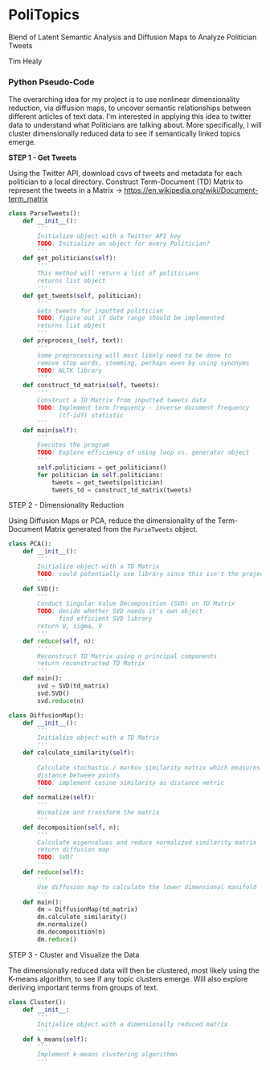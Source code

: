 # PoliTopics
Blend of Latent Semantic Analysis and Diffusion Maps to Analyze Politician Tweets

Tim Healy
### Python Pseudo-Code

The overarching idea for my project is to use nonlinear dimensionality reduction, via diffusion maps, to uncover semantic relationships between different articles of text data. I'm interested in applying this idea to twitter data to understand what Politicians are talking about. More specifically, I will cluster dimensionally reduced data to see if semantically linked topics emerge.

**STEP 1 - Get Tweets**

Using the Twitter API, download csvs of tweets and metadata for each politician to a local directory. Construct Term-Document (TD) Matrix to represent the tweets in a Matrix -> https://en.wikipedia.org/wiki/Document-term_matrix

```python
class ParseTweets():
    def __init__():
        '''
        Initialize object with a Twitter API key
        TODO: Initialize an object for every Politician?
        '''
    def get_politicians(self):
        '''
        This method will return a list of politicians
        returns list object
        '''
    def get_tweets(self, politician):
        '''
        Gets tweets for inputted politician
        TODO: figure out if date range should be implemented
        returns list object
        '''
    def preprocess_(self, text):
        '''
        Some preprocessing will most likely need to be done to
        remove stop words, stemming, perhaps even by using synonyms
        TODO: NLTK library
        '''
    def construct_td_matrix(self, tweets):
        '''
        Construct a TD Matrix from inputted tweets data
        TODO: Implement term frequency - inverse document frequency
              (tf-idf) statistic
        '''
    def main(self):
        '''
        Executes the program
        TODO: Explore efficiency of using loop vs. generator object
        '''
        self.politicians = get_politicians()
        for politician in self.politicians:
            tweets = get_tweets(politician)
            tweets_td = construct_td_matrix(tweets)
```

STEP 2 - Dimensionality Reduction

Using Diffusion Maps or PCA, reduce the dimensionality of the Term-Document Matrix generated from the `ParseTweets` object.
```python
class PCA():
    def __init__():
        '''
        Initialize object with a TD Matrix
        TODO: could potentially use library since this isn't the project focus
        '''
    def SVD():
        '''
        Conduct Singular Value Decomposition (SVD) on TD Matrix
        TODO: decide whether SVD needs it's own object
              find efficient SVD library
        return U, sigma, V
        '''
    def reduce(self, n):
        '''
        Reconstruct TD Matrix using n principal components
        return reconstructed TD Matrix
        '''
    def main():
        svd = SVD(td_matrix)
        svd.SVD()
        svd.reduce(n)
```

<div style="page-break-after: always;"></div>

```python
class DiffusionMap():
    def __init__():
        '''
        Initialize object with a TD Matrix
        '''
    def calculate_similarity(self):
        '''
        Calculate stochastic / markov similarity matrix which measures the
        distance between points
        TODO: implement cosine similarity as distance metric
        '''
    def normalize(self):
        '''
        Normalize and transform the matrix
        '''
    def decomposition(self, n):
        '''
        Calculate eigenvalues and reduce normalized similarity matrix
        return diffusion map
        TODO: SVD?
        '''
    def reduce(self):
        '''
        Use diffusion map to calculate the lower dimensional manifold
        '''
    def main():
        dm = DiffusionMap(td_matrix)
        dm.calculate_similarity()
        dm.normalize()
        dm.decomposition(n)
        dm.reduce()
```

STEP 3 - Cluster and Visualize the Data

The dimensionally reduced data will then be clustered, most likely using the K-means algorithm, to see if any topic clusters emerge. Will also explore deriving important terms from groups of text.

```python
class Cluster():
    def __init__:
        '''
        Initialize object with a dimensionally reduced matrix
        '''
    def k_means(self):
        '''
        Implement k-means clustering algorithmn
        '''
```
